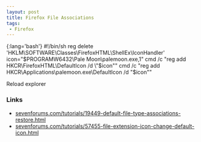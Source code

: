 ```yaml
---
layout: post
title: Firefox File Associations
tags:
 - Firefox
---
```


{:lang='bash'}
	#!/bin/sh
	reg delete 'HKLM\SOFTWARE\Classes\FirefoxHTML\ShellEx\IconHandler'
	icon="$PROGRAMW6432\Pale Moon\palemoon.exe,1"
	cmd /c "reg add HKCR\FirefoxHTML\DefaultIcon /d \"$icon\""
	cmd /c "reg add HKCR\Applications\palemoon.exe\DefaultIcon /d \"$icon\""

Reload explorer

### Links
* [sevenforums.com/tutorials/19449-default-file-type-associations-restore.html][s]
* [sevenforums.com/tutorials/57455-file-extension-icon-change-default-icon.html][e]

[e]:http://sevenforums.com/tutorials/57455-file-extension-icon-change-default-icon.html
[s]:http://sevenforums.com/tutorials/19449-default-file-type-associations-restore.html